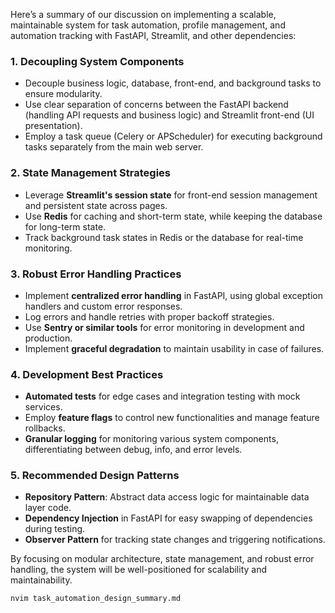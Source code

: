 Here’s a summary of our discussion on implementing a scalable, maintainable system for task automation, profile management, and automation tracking with FastAPI, Streamlit, and other dependencies:

### 1. **Decoupling System Components**
   - Decouple business logic, database, front-end, and background tasks to ensure modularity.
   - Use clear separation of concerns between the FastAPI backend (handling API requests and business logic) and Streamlit front-end (UI presentation).
   - Employ a task queue (Celery or APScheduler) for executing background tasks separately from the main web server.

### 2. **State Management Strategies**
   - Leverage **Streamlit's session state** for front-end session management and persistent state across pages.
   - Use **Redis** for caching and short-term state, while keeping the database for long-term state.
   - Track background task states in Redis or the database for real-time monitoring.

### 3. **Robust Error Handling Practices**
   - Implement **centralized error handling** in FastAPI, using global exception handlers and custom error responses.
   - Log errors and handle retries with proper backoff strategies.
   - Use **Sentry or similar tools** for error monitoring in development and production.
   - Implement **graceful degradation** to maintain usability in case of failures.

### 4. **Development Best Practices**
   - **Automated tests** for edge cases and integration testing with mock services.
   - Employ **feature flags** to control new functionalities and manage feature rollbacks.
   - **Granular logging** for monitoring various system components, differentiating between debug, info, and error levels.

### 5. **Recommended Design Patterns**
   - **Repository Pattern**: Abstract data access logic for maintainable data layer code.
   - **Dependency Injection** in FastAPI for easy swapping of dependencies during testing.
   - **Observer Pattern** for tracking state changes and triggering notifications.

By focusing on modular architecture, state management, and robust error handling, the system will be well-positioned for scalability and maintainability.

```bash
nvim task_automation_design_summary.md
```
